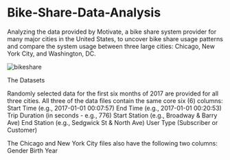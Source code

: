 # Bike-Share-Data-Analysis
Analyzing the data provided by Motivate, a bike share system provider for many major cities in the United States, to uncover bike share usage patterns and  compare the system usage between three large cities: Chicago, New York City, and Washington, DC.

![bikeshare](https://user-images.githubusercontent.com/100370599/155604995-8b07ad7a-b883-4d9a-a7e2-0a7fe91fd884.jpg)


The Datasets

Randomly selected data for the first six months of 2017 are provided for all three cities. All three of the data files contain the same core six (6) columns:
Start Time (e.g., 2017-01-01 00:07:57)
End Time (e.g., 2017-01-01 00:20:53)
Trip Duration (in seconds - e.g., 776)
Start Station (e.g., Broadway & Barry Ave)
End Station (e.g., Sedgwick St & North Ave)
User Type (Subscriber or Customer)

The Chicago and New York City files also have the following two columns:
Gender
Birth Year
